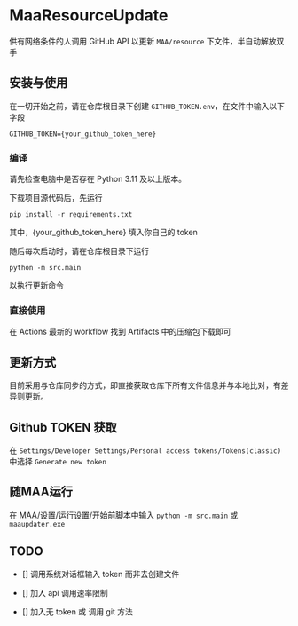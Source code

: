 # MaaResourceUpdate

供有网络条件的人调用 GitHub API 以更新 `MAA/resource` 下文件，半自动解放双手

## 安装与使用

在一切开始之前，请在仓库根目录下创建 `GITHUB_TOKEN.env`，在文件中输入以下字段

```env
GITHUB_TOKEN={your_github_token_here}
```

### 编译

请先检查电脑中是否存在 Python 3.11 及以上版本。

下载项目源代码后，先运行

```shell
pip install -r requirements.txt
```

其中，{your_github_token_here} 填入你自己的 token

随后每次启动时，请在仓库根目录下运行

```shell
python -m src.main
```

以执行更新命令

### 直接使用

在 Actions 最新的 workflow 找到 Artifacts 中的压缩包下载即可

## 更新方式

目前采用与仓库同步的方式，即直接获取仓库下所有文件信息并与本地比对，有差异则更新。

## Github TOKEN 获取

在 `Settings/Developer Settings/Personal access tokens/Tokens(classic)` 中选择 `Generate new token`

## 随MAA运行

在 MAA/设置/运行设置/开始前脚本中输入 `python -m src.main` 或 `maaupdater.exe`

## TODO

- [] 调用系统对话框输入 token 而非去创建文件

- [] 加入 api 调用速率限制

- [] 加入无 token 或 调用 git 方法
